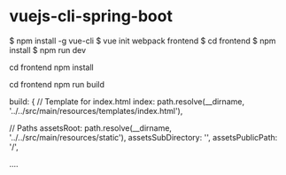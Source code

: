 # vuejs-cli-spring-boot


$ npm install -g vue-cli
$ vue init webpack frontend
$ cd frontend 
$ npm install 
$ npm run dev

cd frontend
npm install


cd frontend
npm run build


build: {
  // Template for index.html
  index: path.resolve(__dirname, '../../src/main/resources/templates/index.html'),

  // Paths
  assetsRoot: path.resolve(__dirname, '../../src/main/resources/static'),
  assetsSubDirectory: '',
  assetsPublicPath: '/',
  
  ....
